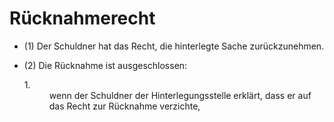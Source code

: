 # Rücknahmerecht

- (1) Der Schuldner hat das Recht, die hinterlegte Sache zurückzunehmen.

- (2) Die Rücknahme ist ausgeschlossen: <dl style="font-weight:normal;font-style:normal;text-decoration:none;"><dt>1.</dt><dd style="font-weight:normal;font-style:normal;text-decoration:none;"><div>wenn der Schuldner der Hinterlegungsstelle erklärt, dass er auf das Recht zur Rücknahme verzichte,

